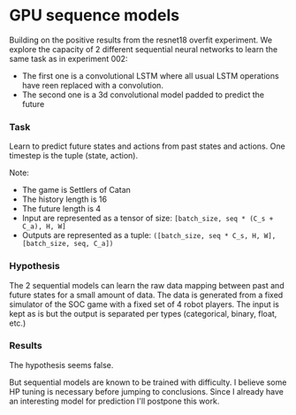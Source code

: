 # GPU sequence models

Building on the positive results from the resnet18 overfit experiment. We explore the capacity of 2 different sequential neural networks to learn the same task as in experiment 002:
- The first one is a convolutional LSTM where all usual LSTM operations have reen replaced with a convolution.
- The second one is a 3d convolutional model padded to predict the future

### Task
Learn to predict future states and actions from past states and actions.
One timestep is the tuple (state, action).

Note:
- The game is Settlers of Catan
- The history length is 16
- The future length is 4
- Input are represented as a tensor of size: `[batch_size, seq * (C_s + C_a), H, W]`
- Outputs are represented as a tuple: `([batch_size, seq * C_s, H, W], [batch_size, seq, C_a])`

### Hypothesis
The 2 sequential models can learn the raw data mapping between past and future states for a small amount of data.
The data is generated from a fixed simulator of the SOC game with a fixed set of 4 robot players.
The input is kept as is but the output is separated per types (categorical, binary, float, etc.)


### Results
The hypothesis seems false.

But sequential models are known to be trained with difficulty.
I believe some HP tuning is necessary before jumping to conclusions.
Since I already have an interesting model for prediction I'll postpone this work.